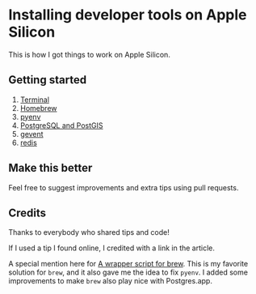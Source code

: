 # Installing developer tools on Apple Silicon

This is how I got things to work on Apple Silicon.

## Getting started

1. [Terminal](terminal.md)
1. [Homebrew](brew.md)
1. [pyenv](pyenv.md)
1. [PostgreSQL and PostGIS](postgres.md)
1. [gevent](gevent.md)
1. [redis](redis.md)

## Make this better

Feel free to suggest improvements and extra tips using pull requests.

## Credits

Thanks to everybody who shared tips and code!

If I used a tip I found online, I credited with a link in the article.

A special mention here for [A wrapper script for brew](https://binx.io/blog/2019/04/12/installing-pyenv-on-macos/). This is my favorite solution for `brew`, and it also gave me the idea to fix `pyenv`. I added some improvements to make `brew` also play nice with Postgres.app.